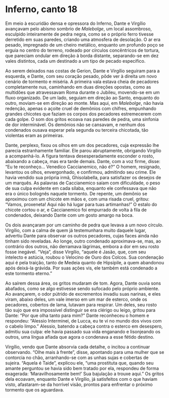 # Inferno, canto 18

Em meio à escuridão densa e opressora do Inferno, Dante e Virgílio avançavam pelo abismo sombrio de *Malebolge*, um local assombroso, esculpido inteiramente de pedra negra, como se o próprio ferro tivesse derretido em suas paredes, criando uma atmosfera de desolação. O ar era pesado, impregnado de um cheiro metálico, enquanto um profundo poço se erguia no centro do terreno, rodeado por círculos concêntricos de tortura, que pareciam ondular em direção à borda distante, separando-se em dez vales distintos, cada um destinado a um tipo de pecado específico.

Ao serem deixados nas costas de Gerion, Dante e Virgílio seguiram para a esquerda, e Dante, com seu coração pesado, pôde ver à direita um novo cenário de tormento e miséria. A primeira vala estava cheia de pecadores completamente nus, caminhando em duas direções opostas, como as multidões que atravessavam Roma durante o Jubileu, movendo-se em um fluxo organizado. De um lado, seguiam em direção ao Santo, enquanto do outro, moviam-se em direção ao monte. Mas aqui, em *Malebolge*, não havia redenção, apenas o açoite cruel de demônios com chifres, empunhando grandes chicotes que faziam os corpos dos pecadores estremecerem com cada golpe. O som dos gritos ecoava nas paredes de pedra, uma sinfonia de dor interminável. Os demônios não se cansavam, e nenhum dos condenados ousava esperar pela segunda ou terceira chicotada, tão violentas eram as primeiras.

Dante, perplexo, fixou os olhos em um dos pecadores, cuja expressão lhe parecia estranhamente familiar. Ele parou abruptamente, obrigando Virgílio a acompanhá-lo. A figura tentava desesperadamente esconder o rosto, abaixando a cabeça, mas era tarde demais. Dante, com a voz firme, disse: “Eu te reconheço... Venedico Caccianemico, não é?” O homem, resignado, levantou os olhos, envergonhado, e confirmou, admitindo seu crime. Ele havia vendido sua própria irmã, Ghisolabella, para satisfazer os desejos de um marquês. As palavras de Caccianemico saíam com dificuldade, o peso de sua culpa evidente em cada sílaba, enquanto ele confessava que não era o único bolognês naquele tormento. De repente, um demônio se aproximou com um chicote em mãos e, com uma risada cruel, gritou: “Vamos, proxeneta! Aqui não há lugar para tuas artimanhas!” O estalo do chicote cortou o ar, e Caccianemico foi empurrado de volta à fila de condenados, deixando Dante com um gosto amargo na boca.

Os dois avançaram por um caminho de pedra que levava a um novo círculo. Virgílio, com a calma de quem já testemunhara muito daquele lugar, advertiu Dante para observar os outros pecadores, cujas faces ainda não tinham sido reveladas. Ao longe, outro condenado aproximava-se, mas, ao contrário dos outros, não derramava lágrimas, embora a dor em seu rosto fosse inegável. “Veja”, disse Virgílio, “aquele é Jasão, que, com seu intelecto e astúcia, roubou o Velocino de Ouro dos Colcos. Sua condenação aqui é pela traição, tanto de Medeia quanto de Hipsípile, a quem abandonou após deixá-la grávida. Por suas ações vis, ele também está condenado a este tormento eterno.”

Ao saírem dessa área, os gritos mudaram de tom. Agora, Dante ouvia sons abafados, como se algo estivesse sendo sufocado pelo próprio ambiente. Ao avançarem, o odor pútrido de excrementos invadiu suas narinas, e eles viram, abaixo deles, um vale imerso em um mar de esterco, onde os pecadores, cobertos de lama, lutavam para respirar. Um deles, seu rosto tão sujo que era impossível distinguir se era clérigo ou leigo, gritou para Dante: “Por que olha tanto para mim?” Dante reconheceu o homem e respondeu: “Alessio Interminei, de Lucca, eu te vi no mundo dos vivos com o cabelo limpo.” Alessio, batendo a cabeça contra o esterco em desespero, admitiu sua culpa: ele havia passado sua vida enganando e lisonjeando os outros, uma língua afiada que agora o condenava a esse fétido destino.

Virgílio, vendo que Dante absorvia cada detalhe, o incitou a continuar observando. “Olhe mais à frente”, disse, apontando para uma mulher que se contorcia no chão, arranhando-se com as unhas sujas e cobertas de sujeira. “Aquela é Taide”, explicou ele, “uma prostituta que, quando seu amante perguntou se havia sido bem tratado por ela, respondeu de forma exagerada: ‘Maravilhosamente bem!’ Sua bajulação a trouxe aqui.” Os gritos dela ecoavam, enquanto Dante e Virgílio, já satisfeitos com o que haviam visto, afastaram-se da horrível visão, prontos para enfrentar o próximo tormento que os aguardava.